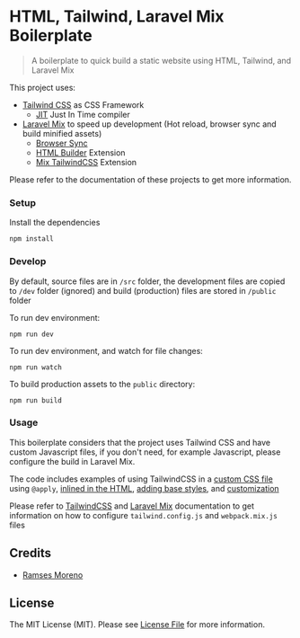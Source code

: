# HTML, Tailwind, Laravel Mix Boilerplate

> A boilerplate to quick build a static website using HTML, Tailwind, and Laravel Mix 

This project uses:

* [Tailwind CSS](https://tailwindcss.com) as CSS Framework
  * [JIT](https://tailwindcss.com/docs/just-in-time-mode) Just In Time compiler
* [Laravel Mix](https://laravel-mix.com) to speed up development (Hot reload, browser sync and build minified assets)
  * [Browser Sync](https://browsersync.io) 
  * [HTML Builder](https://laravel-mix.com/extensions/html-builder) Extension
  * [Mix TailwindCSS](https://laravel-mix.com/extensions/tailwindcss) Extension

Please refer to the documentation of these projects to get more information.

### Setup
Install the dependencies
```
npm install
```

### Develop

By default, source files are in `/src` folder, the development files are copied
 to `/dev` folder (ignored) and build (production) files are stored in `/public` folder

To run dev environment:
```
npm run dev
```
To run dev environment, and watch for file changes:
```
npm run watch
```
To build production assets to the `public` directory:
```
npm run build
```

### Usage
This boilerplate considers that the project uses Tailwind CSS and have custom Javascript
files, if you don't need, for example Javascript, please configure the build in Laravel Mix.

The code includes examples of using TailwindCSS in a
[custom CSS file](./src/styles/_custom.pcss) using `@apply`,
[inlined in the HTML](./src/index.html),
[adding base styles](./src/styles/_base.pcss),
and [customization](./tailwind.config.js)
  

Please refer to [TailwindCSS](https://tailwindcss.com/docs/) and
[Laravel Mix](https://laravel-mix.com/docs/) documentation to get information
on how to configure `tailwind.config.js` and `webpack.mix.js` files

## Credits

- [Ramses Moreno](https://www.ramsesmoreno.com)

## License

The MIT License (MIT). Please see [License File](LICENSE.md) for more information.
